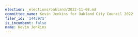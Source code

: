 ```yaml
---
election: _elections/oakland/2022-11-08.md
committee_name: Kevin Jenkins for Oakland City Council 2022
filer_id: '1443971'
is_incumbent: false
name: Kevin Jenkins
---
```

